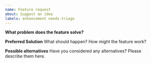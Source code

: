 ```yaml
---
name: Feature request
about: Suggest an idea
labels: enhancement needs-triage
---
```


**What problem does the feature solve?**

**Preferred Solution**
What should happen? How might the feature work?

**Possible alternatives**
Have you considered any alternatives? Please describe them here.
